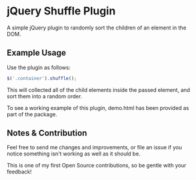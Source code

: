 
# jQuery Shuffle Plugin

A simple jQuery plugin to randomly sort the children of an element in the DOM.

## Example Usage

Use the plugin as follows:

```js
$('.container').shuffle(); 
```

This will collected all of the child elements inside the passed element, and sort them into a random order.

To see a working example of this plugin, demo.html has been provided as part of the package.

## Notes & Contribution

Feel free to send me changes and improvements, or file an issue if you notice something isn't working as well as it should be.

This is one of my first Open Source contributions, so be gentle with your feedback!
